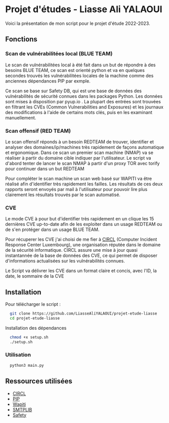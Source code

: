 
# Projet d'études - Liasse Ali YALAOUI

Voici la présentation de mon script pour le projet d'étude 2022-2023.

## Fonctions

### Scan de vulnérabilitées local (BLUE TEAM)

Le scan de vulnérabilitées local à été fait dans un but de répondre à des besoins BLUE TEAM, ce scan est orienté python et va en quelques secondes trouvés les vulnérabilitées locales de la machine comme des anciennes dépendances PIP par exmple.

Ce scan se base sur Safety DB, qui  est une base de données des vulnérabilités de sécurité connues dans les packages Python. Les données sont mises à disposition par pyup.io . 
La plupart des entrées sont trouvées en filtrant les CVEs (Common Vulnerabilities and Exposures) et les journaux des modifications à l'aide de certains mots clés, puis en les examinant manuellement.

### Scan offensif (RED TEAM)

Le scan offensif réponds à un besoin REDTEAM de trouver, identifier et analyser des domaines/ip/machines très rapidement de façons automatique et ergonomique.
Dans ce scan un premier scan machine (NMAP) va se réaliser à partir du domaine cible indiquer par l'utilisateur. Le script va d'abord tenter de lancer le scan NMAP à partir d'un proxy TOR avec torify pour continuer dans un but REDTEAM

Pour compléter le scan machine un scan web basé sur WAPITI va être réalisé afin d'identifier très rapidement les failles.
Les résultats de ces deux rapports seront envoyés par mail à l'utilisateur pour pouvoir lire plus clairement les résultats trouvés par le scan automatisé.

### CVE

Le mode CVE à pour but d'identifier très rapidement en un clique les 15 dernières CVE up-to-date afin de les exploiter dans un usage REDTEAM ou de s'en protéger dans un usage BLUE TEAM.

Pour récuperer les CVE j'ai choisi de me fier à [CIRCL](https://cve.circl.lu/) (Computer Incident Response Center Luxembourg), une organisation réputée dans le domaine de la sécurité informatique. CIRCL assure une mise à jour quasi instantannée de la base de données des CVE, ce qui permet de disposer d'informations actualisées sur les vulnérabilités connues.

Le Script va délivrer les CVE dans un format claire et concis, avec l'ID, la date, le sommaire de la CVE


## Installation

Pour télécharger le script :

```bash
  git clone https://github.com/LiasseAliYALAOUI/projet-etude-liasse
  cd projet-etude-liasse
```

Installation des dépendances 

```bash
  chmod +x setup.sh
  ./setup.sh
```

### Utilisation

```bash
  python3 main.py
```


## Ressources utilisées

 - [CIRCL](https://cve.circl.lu/)
 - [PIP](https://pypi.org/project/pip/)
 - [Wapiti](https://github.com/wapiti-scanner/wapiti)
 - [SMTPLIB]( https://docs.python.org/3/library/smtplib.html)
 - [Safety]( https://pypi.org/project/safety/)
